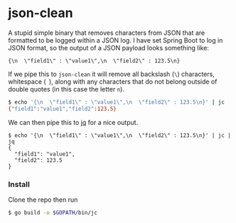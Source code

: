 # json-clean

A stupid simple binary that removes characters from JSON that are formatted to be logged within a JSON log. 
I have set Spring Boot to log in JSON format, so the output of a JSON payload looks something like:
```
{\n  \"field1\" : \"value1\",\n  \"field2\" : 123.5\n}
```
If we pipe this to `json-clean` it will remove all backslash (`\`) characters, whitespace (` `), along with any characters that do
not belong outside of double quotes (in this case the letter `n`).
```sh
$ echo '{\n  \"field1\" : \"value1\",\n  \"field2\" : 123.5\n}' | jc
{"field1":"value1","field2":123.5}
```
We can then pipe this to [jq](https://jqlang.github.io/jq/) for a nice output.
```json5
$ echo '{\n  \"field1\" : \"value1\",\n  \"field2\" : 123.5\n}' | jc | jq
{
  "field1": "value1",
  "field2": 123.5
}
```
### Install
Clone the repo then run
```sh
$ go build -o $GOPATH/bin/jc
```
